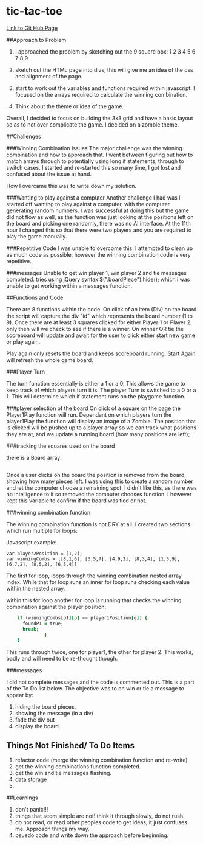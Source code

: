 # tic-tac-toe

[Link to Git Hub Page ](https://samwij.github.io/tic-tac-toe/)

##Approach to Problem

1. I approached the problem by sketching out the 9 square box:
 1 2 3
 4 5 6
 7 8 9

2. sketch out the HTML page into divs, this will give me an idea of the css and alignment of the page.
3. start to work out the variables and functions required within javascript.  I focused on the arrays required to calculate the winning combination.
4.  Think about the theme or idea of the game.

Overall, I decided to focus on building the 3x3 grid and have a basic layout so as to not over complicate the game.  I decided on a zombie theme.

##Challenges

###Winning Combination Issues
The major challenge was the winning combination and how to approach that.  I went between figuring out how to match arrays through to potentially using long if statements, through to switch cases. I started and re-started this so many time, I got lost and confused about the issue at hand.

How I overcame this was to write down my solution.  

###Wanting to play against a computer
Another challenge I had was I started off wanting to play against a computer, with the computer generating random numbers. I was successful at doing this but the game did not flow as well, as the function was just looking at the positions left on the board and picking one randomly, there was no AI interface.  At the 11th hour I changed this so that there were two players and you are required to play the game manually.

###Repetitive Code
I was unable to overcome this.  I attempted to clean up as much code as possible, however the winning combination code is very repetitive.

###messages
Unable to get win player 1, win player 2 and tie messages completed. tries using jQuery syntax $(".boardPiece").hide(); which i was unable to get working within a  messages function.

##Functions and Code

 There are 8 functions within the code.  On click of an item (Div) on the board the script will capture the div "id" which represents the board number (1 to 9).  Once there are at least 3 squares clicked for either Player 1 or Player 2, only then will we check to see if there is a winner.  On winner OR tie the scoreboard will update and await for the user to click either start new game or play again.

 Play again only resets the board and keeps scoreboard running.  Start Again will refresh the whole game board.

###Player Turn

 The turn function essentially is either a 1 or a 0.  This allows the game to keep track of which players turn it is.
 The player Turn is switched to a 0 or a 1.  This will determine which if statement runs on the playgame function.

###player selection of the board
On click of a square on the page the Player1Play function will run.
 Dependant on which players turn the player1Play the function will display an image of a Zombie.  The position that is clicked will be pushed up to a player array so we can track what positions they are at, and we update a running board (how many positions are left);  

###tracking the squares used on the board

there is a Board array:
```var board = [1,2,3,4,5,6,7,8,9];
 ```
 Once a user clicks on the board the position is removed from the board, showing how many pieces left.  I was using this to create a random number and let the computer choose a remaining spot.  I didn't like this, as there was no intelligence to it so removed the computer chooses function. I however kept this variable to confirm if the board was tied or not.

###winning combination function

The winning combination function is not DRY at all.  I created two sections which run multiple for loops:

Javascript example:  
```var player1Position = [1,2,3];
var player2Position = [1,2];
var winningCombs = [[8,1,6], [3,5,7], [4,9,2], [8,3,4], [1,5,9], [6,7,2], [8,5,2], [6,5,4]]
```
The first for loop, loops through the winning combination nested array index.  While that for loop runs an inner for loop runs checking each value within the nested array.  

within this for loop another for loop is running that checks the winning combination against the player position:

```for (q = 0; q < player1Position.length; q++) {
    if (winningCombs[p1][p] == player1Position[q]) {
      foundP1 = true;
      break;
              }
    }
```

This runs through twice, one for player1, the other for player 2.  This works, badly and will need to be re-thought though.

###messages

I did not complete messages and the code is commented out.  This is a part of the To Do list below.
The objective was to on win or tie a message to appear by:

1. hiding the board pieces.
2. showing the message (in a div)
3. fade the div out
4. display the board.


## Things Not Finished/ To Do Items

1. refactor code (merge the winning combination function and re-write)
2. get the winning combinations function completed.
3. get the win and tie messages flashing.
4. data storage
5.


##Learnings

1. don't panic!!!
2. things that seem simple are not! think it through slowly, do not rush.
3. do not read, or read other peoples code to get ideas, it just confuses me.  Approach things my way.
4. psuedo code and write down the approach before beginning.
